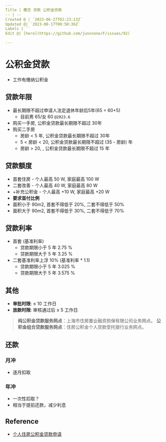 ```yaml
---
Title | 概念 贷款 公积金贷款
-- | --
Created @ | `2023-06-27T02:23:13Z`
Updated @| `2023-08-17T00:50:36Z`
Labels | ``
Edit @| [here](https://github.com/junxnone/F/issues/92)

---
```

# 公积金贷款
- 工作有缴纳公积金


## 贷款年限
 
- 最长期限不超过申请人法定退休年龄后5年(65 = 60+5) 
  - 目前男 65/女 60 `@2023.6`
- 购买一手房, 公积金贷款最长期限不超过 30年
- 购买二手房
  - 房龄 < 5 年, 公积金贷款最长期限不超过 30年
  - 5 < 房龄 < 20, 公积金贷款最长期限不超过 (35 - 房龄) 年 
  - 房龄 > 20, , 公积金贷款最长期限不超过 15 年

## 贷款额度
- 首套住房 - 个人最高 50 W, 家庭最高 100 W
- 二套改善 - 个人最高 40 W, 家庭最高 80 W
- +补充公积金 - 个人最高 +10 W, 家庭最高 +20 W
- **要求首付比例**
- 面积小于 90m2, 首套不得低于 20%, 二套不得低于 50%
- 面积大于 90m2, 首套不得低于 30%, 二套不得低于 70%

## 贷款利率
- 首套 (基准利率)
  - 贷款期限小于 5 年 2.75 %
  - 贷款期限大于 5 年 3.25 %
- 二套基准利率上浮 10% (基准利率 * 1.1) 
  - 贷款期限小于 5 年 3.025 %
  - 贷款期限大于 5 年 3.575 %

## 其他

- **审批时限**: ≤ 10 工作日
- **放款时限**: 审核通过后 ≤ 5 工作日

> **纯公积金贷款服务网点**：上海市住房置业融资担保有限公司业务网点。
> **公积金组合贷款服务网点**：住房公积金个人贷款受托银行业务网点。

## 还款
### 月冲
- 逐月扣取

### 年冲
- 一次性扣取？
- 相当于提前还款，减少利息


## Reference

- [个人住房公积金贷款申请](https://www.shgjj.com/html/newxxgk/ywzn/sydk/dksq/209130.html)

